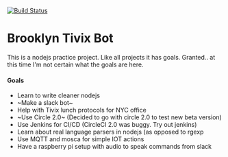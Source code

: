 [![Build Status](https://jenkins.tivixlabs.com/buildStatus/icon?job=brooklyn/master)](https://jenkins.tivixlabs.com/job/brooklyn/job/master/)
# Brooklyn Tivix Bot

This is a nodejs practice project.
Like all projects it has goals.
Granted.. at this time I'm not certain what the goals are here.

#### Goals
* Learn to write cleaner nodejs
* ~Make a slack bot~
* Help with Tivix lunch protocols for NYC office
* ~Use Circle 2.0~ (Decided to go with circle 2.0 to test new beta version)
* Use Jenkins for CI/CD (CircleCI 2.0 was buggy.  Try out jenkins)
* Learn about real language parsers in nodejs (as opposed to rgexp
* Use MQTT and mosca for simple IOT actions
* Have a raspberry pi setup with audio to speak commands from slack
